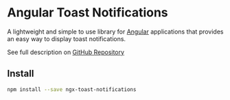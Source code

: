 # Angular Toast Notifications

A lightweight and simple to use library for [Angular](https://github.com/angular/angular) applications that provides an easy way to display toast notifications.

See full description on [GitHub Repository](https://github.com/tim-kuteev/ngx-toast-notifications)

## Install
```bash
npm install --save ngx-toast-notifications
```
